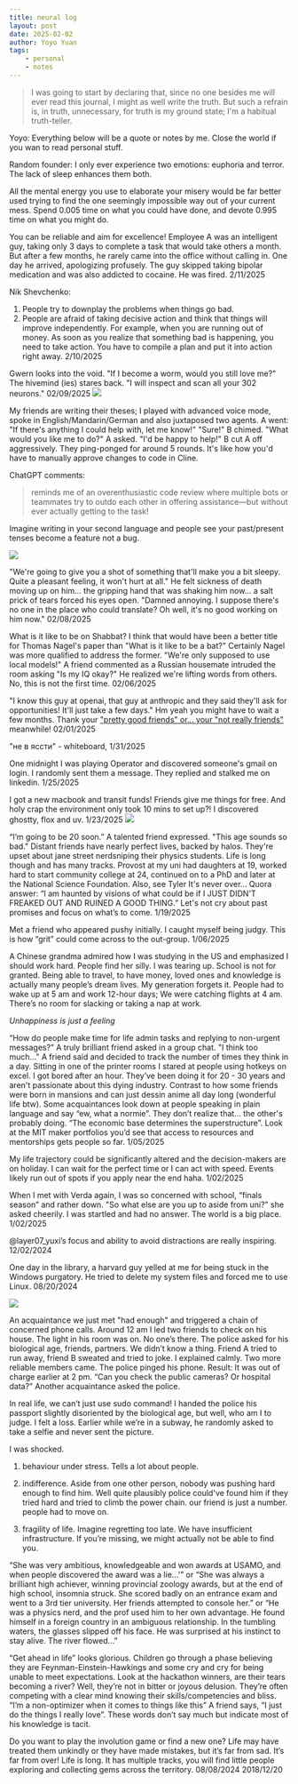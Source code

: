 ```yaml
---
title: neural log
layout: post
date: 2025-02-02
author: Yoyo Yuan
tags:
    - personal
    - notes
---
```



> I was going to start by declaring that, since no one besides me will ever read this journal, I might as well write the truth.  But such a refrain is, in truth, unnecessary, for truth is my ground state; I'm a habitual truth-teller.

Yoyo: Everything below will be a quote or notes by me. Close the world if you wan to read personal stuff.

Random founder: I only ever experience two emotions: euphoria and terror. The lack of sleep enhances them both.

All the mental energy you use to elaborate your misery would be far better used trying to find the one seemingly impossible way out of your current mess. Spend 0.005 time on what you could have done, and devote 0.995 time on what you might do. 

You can be reliable and aim for excellence!
Employee A was an intelligent guy, taking only 3 days to complete a task that would take others a month. But after a few months, he rarely came into the office without calling in. One day he arrived, apologizing profusely. The guy skipped taking bipolar medication and was also addicted to cocaine. He was fired.
2/11/2025

Nik Shevchenko:
1. People try to downplay the problems when things go bad.
2. People are afraid of taking decisive action and think that things will improve independently. For example, when you are running out of money. As soon as you realize that something bad is happening, you need to take action. You have to compile a plan and put it into action right away.
2/10/2025


Gwern looks into the void. "If I become a worm, would you still love me?"   
The hivemind (ies) stares back. "I will inspect and scan all your 302 neurons."
02/09/2025
![](/assets/images/void.jpg)

My friends are writing their theses; I played with advanced voice mode, spoke in English/Mandarin/German and also juxtaposed two agents. A went: "If there's anything I could help with, let me know!" "Sure!" B chimed. "What would you like me to do?" A asked. "I'd be happy to help!" B cut A off aggressively. They ping-ponged for around 5 rounds. It's like how you'd have to manually approve changes to code in Cline.

ChatGPT comments: 
> reminds me of an overenthusiastic code review where multiple bots or teammates try to outdo each other in offering assistance—but without ever actually getting to the task!

Imagine writing in your second language and people see your past/present tenses become a feature not a bug.

![](https://media2.giphy.com/media/v1.Y2lkPTc5MGI3NjExbHN2dDc5ZjB4MmFra3Bvem80YTBzZnFhMHd0NnU1OHRldXI5cDVzeiZlcD12MV9pbnRlcm5hbF9naWZfYnlfaWQmY3Q9Zw/M8vDJAc7w9JkluCDbq/giphy.gif)

"We're going to give you a shot of something that'll make you a bit sleepy. Quite a pleasant feeling, it won't hurt at all."
He felt sickness of death moving up on him... the gripping hand that was shaking him now... a salt prick of tears forced his eyes open. 
"Damned annoying. I suppose there's no one in the place who could translate? Oh well, it's no good working on him now."
02/08/2025

What is it like to be on Shabbat? I think that would have been a better title for Thomas Nagel's paper than "What is it like to be a bat?" Certainly Nagel was more qualified to address the former. "We're only supposed to use local models!" A friend commented as a Russian housemate intruded the room asking "Is my IQ okay?" He realized we're lifting words from others. No, this is not the first time.
02/06/2025

"I know this guy at openai, that guy at anthropic and they said they'll ask for opportunities! It'll just take a few days." Hm yeah you might have to wait a few months. Thank your ["pretty good friends" or... your "not really friends"](https://waitbutwhy.com/2014/12/10-types-odd-friendships-youre-probably-part.html) meanwhile! 02/01/2025

"не в яссти" - whiteboard, 1/31/2025 

One midnight I was playing Operator and discovered someone's gmail on login. I randomly sent them a message. They replied and stalked me on linkedin. 1/25/2025

I got a new macbook and transit funds! Friends give me things for free. And holy crap the environment only took 10 mins to set up?! I discovered ghostty, flox and uv. 
1/23/2025
![](https://nichegamer.com/wp-content/uploads/2020/12/takanashi-kiara-12-9-2020.jpg)

“I’m going to be 20 soon.” A talented friend expressed. "This age sounds so bad."  Distant friends have nearly perfect lives, backed by halos. They're upset about jane street nerdsniping their physics students. Life is long though and has many tracks. Provost at my uni had daughters at 19, worked hard to start community college at 24, continued on to a PhD and later at the National Science Foundation. Also, see Tyler It's never over... Quora answer: “I am haunted by visions of what could be if I JUST DIDN'T FREAKED OUT AND RUINED A GOOD THING.” Let's not cry about past promises and focus on what’s to come. 1/19/2025

Met a friend who appeared pushy initially. I caught myself being judgy. This is how “grit” could come across to the out-group.
1/06/2025

A Chinese grandma admired how I was studying in the US and emphasized I should work hard. People find her silly. I was tearing up. School is not for granted. Being able to travel, to have money, loved ones and knowledge is actually many people’s dream lives. My generation forgets it. People had to wake up at 5 am and work 12-hour days; We were catching flights at 4 am. There’s no room for slacking or taking a nap at work.

*Unhappiness is just a feeling*

“How do people make time for life admin tasks and replying to non-urgent messages?” A truly brilliant friend asked in a group chat. "I think too much..." A friend said and decided to track the number of times they think in a day. Sitting in one of the printer rooms I stared at people using hotkeys on excel. I got bored after an hour. They’ve been doing it for 20 - 30 years and aren't passionate about this dying industry. Contrast to how some friends were born in mansions and can just dessin anime all day long (wonderful life btw). Some acquaintances look down at people speaking in plain language and say “ew, what a normie”. They don’t realize that... the other's probably doing. “The economic base determines the superstructure”. Look at the MIT maker portfolios you’d see that access to resources and mentorships gets people so far. 1/05/2025

My life trajectory could be significantly altered and the decision-makers are on holiday. I can wait for the perfect time or I can act with speed. Events likely run out of spots if you apply near the end haha. 1/02/2025

When I met with Verda again, I was so concerned with school, “finals season” and rather down. "So what else are you up to aside from uni?" she asked cheerily. I was startled and had no answer. The world is a big place. 1/02/2025

@layer07_yuxi’s focus and ability to avoid distractions are really inspiring. 12/02/2024

One day in the library, a harvard guy yelled at me for being stuck in the Windows purgatory. He tried to delete my system files and forced me to use Linux. 
08/20/2024

![](https://media2.giphy.com/media/v1.Y2lkPTc5MGI3NjExeXp2bXI4OXd3ZDl4YWtvNm80MjF3dnNzM3d5bm0zOG81MHVmMXlmYiZlcD12MV9pbnRlcm5hbF9naWZfYnlfaWQmY3Q9Zw/xTiIzkLOknx8ELm4Ok/giphy.gif)

An acquaintance we just met "had enough" and triggered a chain of concerned phone calls. Around 12 am I led two friends to check on his house. The light in his room was on. No one’s there. The police asked for his biological age, friends, partners. We didn’t know a thing. Friend A tried to run away, friend B sweated and tried to joke. I explained calmly. Two more reliable members came. The police pinged his phone. Result: It was out of charge earlier at 2 pm. “Can you check the public cameras? Or hospital data?” Another acquaintance asked the police.

In real life, we can’t just use sudo command! I handed the police his passport slightly disoriented by the biological age, but well, who am I to judge. I felt a loss. Earlier while we’re in a subway, he randomly asked to take a selfie and never sent the picture. 

I was shocked.
1. behaviour under stress. Tells a lot about people.

2. indifference. Aside from one other person, nobody was pushing hard enough to find him. Well quite plausibly police could've found him if they tried hard and tried to climb the power chain. our friend is just a number. people had to move on. 

3. fragility of life. Imagine regretting too late. We have insufficient infrastructure. If you’re missing, we might actually not be able to find you.

“She was very ambitious, knowledgeable and won awards at USAMO, and when people discovered the award was a lie...'” or “She was always a brilliant high achiever, winning provincial zoology awards, but at the end of high school, insomnia struck. She scored badly on an entrance exam and went to a 3rd tier university. Her friends attempted to console her.” or “He was a physics nerd, and the prof used him to her own advantage. He found himself in a foreign country in an ambiguous relationship. In the tumbling waters, the glasses slipped off his face. He was surprised at his instinct to stay alive. The river flowed…”

“Get ahead in life” looks glorious. Children go through a phase believing they are Feynman-Einstein-Hawkings and some cry and cry for being unable to meet expectations. Look at the hackathon winners, are their tears becoming a river? Well, they’re not in bitter or joyous delusion. They’re often competing with a clear mind knowing their skills/competencies and bliss. “I’m a non-optimizer when it comes to things like this” A friend says, “I just do the things I really love”. These words don’t say much but indicate most of his knowledge is tacit.
 
Do you want to play the involution game or find a new one? Life may have treated them unkindly or they have made mistakes, but it’s far from sad. It’s far from over! Life is long. It has multiple tracks, you will find little people exploring and collecting gems across the territory.
08/08/2024
2018/12/20